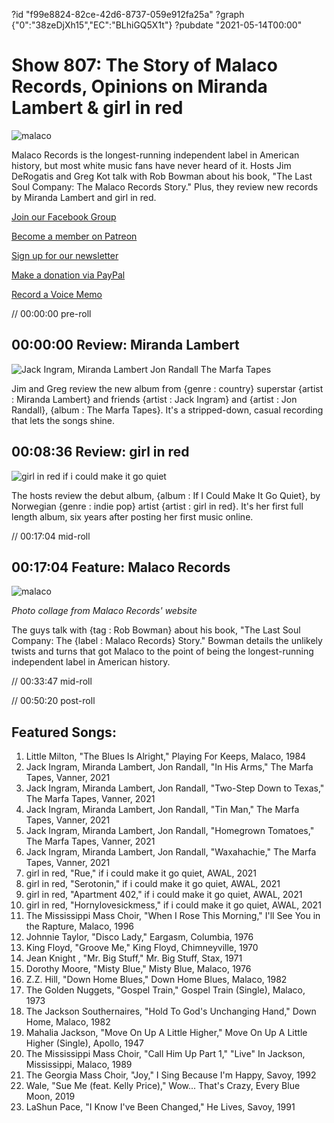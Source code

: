 ?id "f99e8824-82ce-42d6-8737-059e912fa25a"
?graph {"0":"38zeDjXh15","EC":"BLhiGQ5X1t"}
?pubdate "2021-05-14T00:00"
# Show 807: The Story of Malaco Records, Opinions on Miranda Lambert & girl in red

![malaco](https://static.soundopinions.org/images/2021/malaco.jpeg)

Malaco Records is the longest-running independent label in American history, but most white music fans have never heard of it. Hosts Jim DeRogatis and Greg Kot talk with Rob Bowman about his book, "The Last Soul Company: The Malaco Records Story." Plus, they review new records by Miranda Lambert and girl in red. 

[Join our Facebook Group](https://bit.ly/3sivr9T)

[Become a member on Patreon](https://bit.ly/3slWZvc)

[Sign up for our newsletter](https://bit.ly/3eEvRnG)

[Make a donation via PayPal](https://bit.ly/3dmt9lU)

[Record a Voice Memo](https://bit.ly/2RyD5Ah)

// 00:00:00 pre-roll



## 00:00:00 Review: Miranda Lambert

![Jack Ingram, Miranda Lambert  Jon Randall The Marfa Tapes](https://static.soundopinions.org/assets/807/01.jpg)

Jim and Greg review the new album from {genre : country} superstar {artist : Miranda Lambert} and friends {artist : Jack Ingram} and {artist : Jon Randall}, {album : The Marfa Tapes}. It's a stripped-down, casual recording that lets the songs shine.



## 00:08:36 Review: girl in red

![girl in red if i could make it go quiet](https://static.soundopinions.org/assets/807/EC3.jpg)

The hosts review the debut album, {album : If I Could Make It Go Quiet}, by Norwegian {genre : indie pop} artist {artist : girl in red}. It's her first full length album, six years after posting her first music online.

// 00:17:04 mid-roll



## 00:17:04 Feature: Malaco Records

![malaco](https://static.soundopinions.org/images/2021/22-300x218.jpeg)

*Photo collage from Malaco Records' website*

The guys talk with {tag : Rob Bowman} about his book, "The Last Soul Company: The {label : Malaco Records} Story." Bowman details the unlikely twists and turns that got Malaco to the point of being the longest-running independent label in American history.

// 00:33:47 mid-roll

// 00:50:20 post-roll



## Featured Songs:

1. Little Milton, "The Blues Is Alright," Playing For Keeps, Malaco, 1984
2. Jack Ingram, Miranda Lambert, Jon Randall, "In His Arms," The Marfa Tapes, Vanner, 2021
3. Jack Ingram, Miranda Lambert, Jon Randall, "Two-Step Down to Texas," The Marfa Tapes, Vanner, 2021
4. Jack Ingram, Miranda Lambert, Jon Randall, "Tin Man," The Marfa Tapes, Vanner, 2021
5. Jack Ingram, Miranda Lambert, Jon Randall, "Homegrown Tomatoes," The Marfa Tapes, Vanner, 2021
6. Jack Ingram, Miranda Lambert, Jon Randall, "Waxahachie," The Marfa Tapes, Vanner, 2021
7. girl in red, "Rue," if i could make it go quiet, AWAL, 2021
8. girl in red, "Serotonin," if i could make it go quiet, AWAL, 2021
9. girl in red, "Apartment 402," if i could make it go quiet, AWAL, 2021
10. girl in red, "Hornylovesickmess," if i could make it go quiet, AWAL, 2021
11. The Mississippi Mass Choir, "When I Rose This Morning," I'll See You in the Rapture, Malaco, 1996
12. Johnnie Taylor, "Disco Lady," Eargasm, Columbia, 1976
13. King Floyd, "Groove Me," King Floyd, Chimneyville, 1970
14. Jean Knight , "Mr. Big Stuff," Mr. Big Stuff, Stax, 1971
15. Dorothy Moore, "Misty Blue," Misty Blue, Malaco, 1976
16. Z.Z. Hill, "Down Home Blues," Down Home Blues, Malaco, 1982
17. The Golden Nuggets, "Gospel Train," Gospel Train (Single), Malaco, 1973
18. The Jackson Southernaires, "Hold To God's Unchanging Hand," Down Home, Malaco, 1982
19. Mahalia Jackson, "Move On Up A Little Higher," Move On Up A Little Higher (Single), Apollo, 1947
20. The Mississippi Mass Choir, "Call Him Up Part 1," "Live" In Jackson, Mississippi, Malaco, 1989
21. The Georgia Mass Choir, "Joy," I Sing Because I'm Happy, Savoy, 1992
22. Wale, "Sue Me (feat. Kelly Price)," Wow... That's Crazy, Every Blue Moon, 2019
23. LaShun Pace, "I Know I've Been Changed," He Lives, Savoy, 1991
